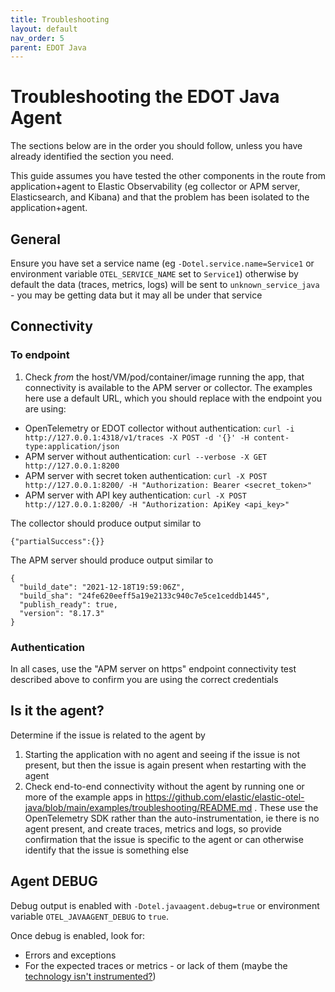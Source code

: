 ```yaml
---
title: Troubleshooting
layout: default
nav_order: 5
parent: EDOT Java
---
```


# Troubleshooting the EDOT Java Agent

The sections below are in the order you should follow, unless you have already identified the section you need.

This guide assumes you have tested the other components in the route from application+agent to Elastic Observability (eg collector or APM server, Elasticsearch, and Kibana) and that the problem has been isolated to the application+agent.

## General

Ensure you have set a service name (eg `-Dotel.service.name=Service1` or environment variable `OTEL_SERVICE_NAME` set to `Service1`) otherwise by default the data (traces, metrics, logs) will be sent to `unknown_service_java` - you may be getting data but it may all be under that service

## Connectivity

### To endpoint

1. Check _from_ the host/VM/pod/container/image running the app, that connectivity is available to the APM server or collector. The examples here use a default URL, which you should replace with the endpoint you are using:

- OpenTelemetry or EDOT collector without authentication: `curl -i http://127.0.0.1:4318/v1/traces -X POST -d '{}' -H content-type:application/json`
- APM server without authentication: `curl --verbose -X GET http://127.0.0.1:8200`
- APM server with secret token authentication: `curl -X POST http://127.0.0.1:8200/ -H "Authorization: Bearer <secret_token>"`
- APM server with API key authentication: `curl -X POST http://127.0.0.1:8200/ -H "Authorization: ApiKey <api_key>"`

The collector should produce output similar to
```
{"partialSuccess":{}}
```

The APM server should produce output similar to
```
{
  "build_date": "2021-12-18T19:59:06Z",
  "build_sha": "24fe620eeff5a19e2133c940c7e5ce1ceddb1445",
  "publish_ready": true,
  "version": "8.17.3"
}
```

### Authentication

In all cases, use the "APM server on https" endpoint connectivity test described above to confirm you are using the correct credentials

## Is it the agent?

Determine if the issue is related to the agent by

1. Starting the application with no agent and seeing if the issue is not present, but then the issue is again present when restarting with the agent
2. Check end-to-end connectivity without the agent by running one or more of the example apps in https://github.com/elastic/elastic-otel-java/blob/main/examples/troubleshooting/README.md . These use the OpenTelemetry SDK rather than the auto-instrumentation, ie there is no agent present, and create traces, metrics and logs, so provide confirmation that the issue is specific to the agent or can otherwise identify that the issue is something else

## Agent DEBUG

Debug output is enabled with `-Dotel.javaagent.debug=true` or environment variable `OTEL_JAVAAGENT_DEBUG` to `true`. 

Once debug is enabled, look for:
- Errors and exceptions
- For the expected traces or metrics - or lack of them (maybe the [technology isn't instrumented?](https://github.com/open-telemetry/opentelemetry-java-instrumentation/blob/main/docs/supported-libraries.md))


